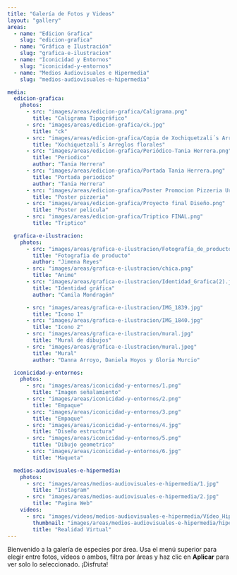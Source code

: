 ```yaml
---
title: "Galería de Fotos y Videos"
layout: "gallery"
areas:
  - name: "Edicion Grafica"
    slug: "edicion-grafica"
  - name: "Gráfica e Ilustración"
    slug: "grafica-e-ilustracion"
  - name: "Iconicidad y Entornos"
    slug: "iconicidad-y-entornos"
  - name: "Medios Audiovisuales e Hipermedia"
    slug: "medios-audiovisuales-e-hipermedia"

media:
  edicion-grafica:
    photos:
      - src: "images/areas/edicion-grafica/Caligrama.png"
        title: "Caligrama Tipográfico"
      - src: "images/areas/edicion-grafica/ck.jpg"
        title: "ck"
      - src: "images/areas/edicion-grafica/Copia de Xochiquetzali´s Arreglos florales (1).jpeg"
        title: "Xochiquetzali´s Arreglos florales"
      - src: "images/areas/edicion-grafica/Periódico-Tania Herrera.png"
        title: "Periodico"
        author: "Tania Herrera"
      - src: "images/areas/edicion-grafica/Portada Tania Herrera.png"
        title: "Portada periodico"
        author: "Tania Herrera"
      - src: "images/areas/edicion-grafica/Poster Promocion Pizzeria Urbano Negro y Naranja.png"
        title: "Poster pizzeria"
      - src: "images/areas/edicion-grafica/Proyecto final Diseño.png"
        title: "Poster pelicula"
      - src: "images/areas/edicion-grafica/Triptico FINAL.png"
        title: "Triptico"

  grafica-e-ilustracion:
    photos:
      - src: "images/areas/grafica-e-ilustracion/Fotografía_de_producto_Jimena_Reyes.jpg"
        title: "Fotografia de producto"
        author: "Jimena Reyes"
      - src: "images/areas/grafica-e-ilustracion/chica.png"
        title: "Anime"
      - src: "images/areas/grafica-e-ilustracion/Identidad_Grafica(2).jpeg"
        title: "Identidad gráfica"
        author: "Camila Mondragón"

      - src: "images/areas/grafica-e-ilustracion/IMG_1839.jpg"
        title: "Icono 1"
      - src: "images/areas/grafica-e-ilustracion/IMG_1840.jpg"
        title: "Icono 2"
      - src: "images/areas/grafica-e-ilustracion/mural.jpg"
        title: "Mural de dibujos"
      - src: "images/areas/grafica-e-ilustracion/mural.jpeg"
        title: "Mural"
        author: "Danna Arroyo, Daniela Hoyos y Gloria Murcio"

  iconicidad-y-entornos:
    photos:
      - src: "images/areas/iconicidad-y-entornos/1.png"
        title: "Imagen señalamiento"
      - src: "images/areas/iconicidad-y-entornos/2.png"
        title: "Empaque" 
      - src: "images/areas/iconicidad-y-entornos/3.png"
        title: "Empaque" 
      - src: "images/areas/iconicidad-y-entornos/4.jpg"
        title: "Diseño estructura" 
      - src: "images/areas/iconicidad-y-entornos/5.png"
        title: "Dibujo geometrico" 
      - src: "images/areas/iconicidad-y-entornos/6.jpg"
        title: "Maqueta" 

  medios-audiovisuales-e-hipermedia:
    photos:
      - src: "images/areas/medios-audiovisuales-e-hipermedia/1.jpg"
        title: "Instagram"
      - src: "images/areas/medios-audiovisuales-e-hipermedia/2.jpg"
        title: "Pagina Web"
    videos:
      - src: "images/videos/medios-audiovisuales-e-hipermedia/Vídeo_Hipermedia_VR.mp4"
        thumbnail: "images/areas/medios-audiovisuales-e-hipermedia/hiper.png"
        title: "Realidad Virtual"
---
```


Bienvenido a la galería de especies por área. Usa el menú superior para elegir entre fotos, vídeos o ambos, filtra por áreas y haz clic en **Aplicar** para ver solo lo seleccionado. ¡Disfruta!
